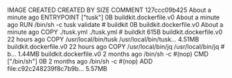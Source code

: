IMAGE CREATED CREATED BY SIZE COMMENT
127ccc09b425 About a minute ago ENTRYPOINT ["tusk"] 0B buildkit.dockerfile.v0
<missing> About a minute ago RUN /bin/sh -c tusk validate # buildkit 0B buildkit.dockerfile.v0
<missing> About a minute ago COPY ./tusk.yml ./tusk.yml # buildkit 615B buildkit.dockerfile.v0
<missing> 22 hours ago COPY /usr/local/bin/tusk /usr/local/bin/tusk… 4.51MB buildkit.dockerfile.v0
<missing> 22 hours ago COPY /usr/local/bin/jq /usr/local/bin/jq # b… 1.44MB buildkit.dockerfile.v0
<missing> 2 months ago /bin/sh -c #(nop) CMD ["/bin/sh"] 0B
<missing> 2 months ago /bin/sh -c #(nop) ADD file:c92c248239f8c7b9b… 5.57MB
